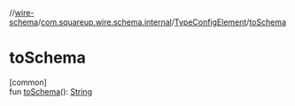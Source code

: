//[wire-schema](../../../index.md)/[com.squareup.wire.schema.internal](../index.md)/[TypeConfigElement](index.md)/[toSchema](to-schema.md)

# toSchema

[common]\
fun [toSchema](to-schema.md)(): [String](https://kotlinlang.org/api/latest/jvm/stdlib/kotlin/-string/index.html)
